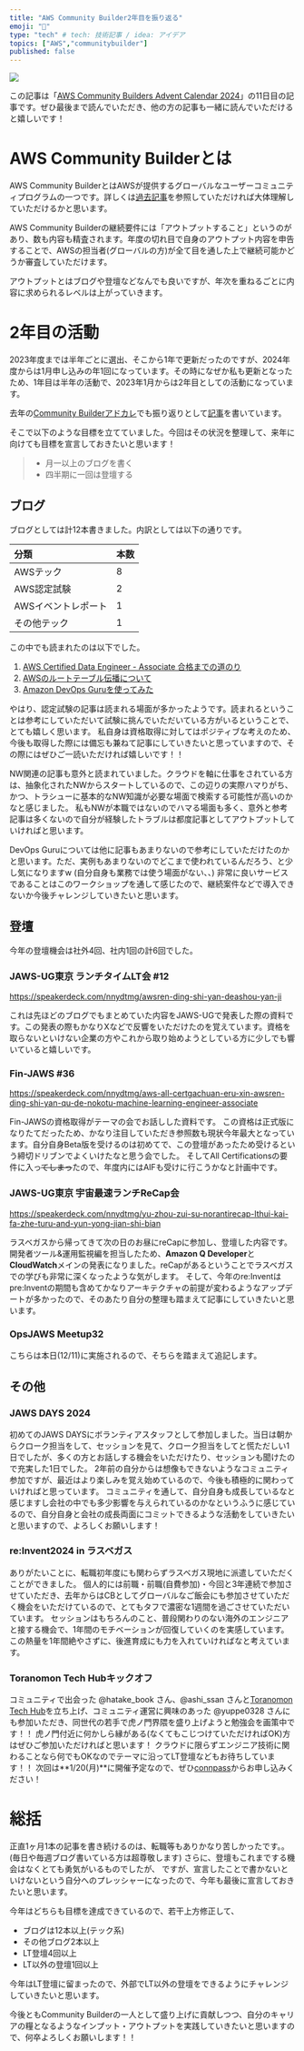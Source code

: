 ```yaml
---
title: "AWS Community Builder2年目を振り返る"
emoji: "📝"
type: "tech" # tech: 技術記事 / idea: アイデア
topics: ["AWS","communitybuilder"]
published: false
---
```


![](https://storage.googleapis.com/zenn-user-upload/a670b85ae710-20230827.png)

この記事は「[AWS Community Builders Advent Calendar 2024](https://qiita.com/advent-calendar/2024/aws-community-builders)」の11日目の記事です。ぜひ最後まで読んでいただき、他の方の記事も一緒に読んでいただけると嬉しいです！


# AWS Community Builderとは
AWS Community BuilderとはAWSが提供するグローバルなユーザーコミュニティプログラムの一つです。詳しくは[過去記事](https://zenn.dev/nnydtmg/articles/aws-community-builder)を参照していただければ大体理解していただけるかと思います。

AWS Community Builderの継続要件には「アウトプットすること」というのがあり、数も内容も精査されます。年度の切れ目で自身のアウトプット内容を申告することで、AWSの担当者(グローバルの方)が全て目を通した上で継続可能かどうか審査していただけます。

アウトプットとはブログや登壇などなんでも良いですが、年次を重ねるごとに内容に求められるレベルは上がっていきます。

# 2年目の活動
2023年度までは半年ごとに選出、そこから1年で更新だったのですが、2024年度からは1月申し込みの年1回になっています。その時になぜか私も更新となったため、1年目は半年の活動で、2023年1月からは2年目としての活動になっています。

去年の[Community Builderアドカレ](https://qiita.com/advent-calendar/2023/aws-community-builders)でも振り返りとして[記事](https://zenn.dev/nnydtmg/articles/aws-community-builder-lookingback-2023)を書いています。

そこで以下のような目標を立てていました。今回はその状況を整理して、来年に向けても目標を宣言しておきたいと思います！

> * 月一以上のブログを書く
> * 四半期に一回は登壇する

## ブログ
ブログとしては計12本書きました。内訳としては以下の通りです。

|分類|本数|
|:--|:--|
|AWSテック|8|
|AWS認定試験|2|
|AWSイベントレポート|1|
|その他テック|1|

この中でも読まれたのは以下でした。
1. [AWS Certified Data Engineer - Associate 合格までの道のり](https://zenn.dev/nnydtmg/articles/aws-certification-dea)
2. [AWSのルートテーブル伝播について](https://zenn.dev/nnydtmg/articles/aws-route-propagation)
3. [Amazon DevOps Guruを使ってみた](https://zenn.dev/nnydtmg/articles/aws-devopsguru-workshop)

やはり、認定試験の記事は読まれる場面が多かったようです。読まれるということは参考にしていただいて試験に挑んでいただいている方がいるということで、とても嬉しく思います。
私自身は資格取得に対してはポジティブな考えのため、今後も取得した際には備忘も兼ねて記事にしていきたいと思っていますので、その際にはぜひご一読いただければ嬉しいです！！

NW関連の記事も意外と読まれていました。クラウドを軸に仕事をされている方は、抽象化されたNWからスタートしているので、この辺りの実際ハマりがち、かつ、トラシューに基本的なNW知識が必要な場面で検索する可能性が高いのかなと感じました。
私もNWが本職ではないのでハマる場面も多く、意外と参考記事は多くないので自分が経験したトラブルは都度記事としてアウトプットしていければと思います。

DevOps Guruについては他に記事もあまりないので参考にしていただけたのかと思います。ただ、実例もあまりないのでどこまで使われているんだろう、と少し気になりますw
(自分自身も業務では使う場面がない、、)
非常に良いサービスであることはこのワークショップを通して感じたので、継続案件などで導入できないか今後チャレンジしていきたいと思います。

## 登壇
今年の登壇機会は社外4回、社内1回の計6回でした。

### JAWS-UG東京 ランチタイムLT会 #12

https://speakerdeck.com/nnydtmg/awsren-ding-shi-yan-deashou-yan-ji

これは先ほどのブログでもまとめていた内容をJAWS-UGで発表した際の資料です。この発表の際もかなりXなどで反響をいただけたのを覚えています。資格を取らないといけない企業の方やこれから取り始めようとしている方に少しでも響いていると嬉しいです。

### Fin-JAWS #36

https://speakerdeck.com/nnydtmg/aws-all-certgachuan-eru-xin-awsren-ding-shi-yan-qu-de-nokotu-machine-learning-engineer-associate

Fin-JAWSの資格取得がテーマの会でお話しした資料です。
この資格は正式版になりたてだったため、かなり注目していただき参照数も現状今年最大となっています。自分自身Beta版を受けるのは初めてで、この登壇があったため受けるという締切ドリブンでよくいけたなと思う会でした。
そしてAll Certificationsの要件に入っ~~てしまっ~~たので、年度内にはAIFも受けに行こうかなと計画中です。

### JAWS-UG東京 宇宙最速ランチReCap会

https://speakerdeck.com/nnydtmg/yu-zhou-zui-su-norantirecap-lthui-kai-fa-zhe-turu-and-yun-yong-jian-shi-bian

ラスベガスから帰ってきて次の日のお昼にreCapに参加し、登壇した内容です。
開発者ツール&運用監視編を担当したため、**Amazon Q Developer**と**CloudWatch**メインの発表になりました。reCapがあるということでラスベガスでの学びも非常に深くなったような気がします。
そして、今年のre:Inventはpre:Inventの期間も含めてかなりアーキテクチャの前提が変わるようなアップデートが多かったので、そのあたり自分の整理も踏まえて記事にしていきたいと思います。

### OpsJAWS Meetup32

こちらは本日(12/11)に実施されるので、そちらを踏まえて追記します。

## その他
### JAWS DAYS 2024

初めてのJAWS DAYSにボランティアスタッフとして参加しました。当日は朝からクローク担当をして、セッションを見て、クローク担当をしてと慌ただしい1日でしたが、多くの方とお話しする機会をいただけたり、セッションも聞けたので充実した1日でした。
2年前の自分からは想像もできないようなコミュニティ参加ですが、最近はより楽しみを覚え始めているので、今後も積極的に関わっていければと思っています。
コミュニティを通して、自分自身も成長しているなと感じますし会社の中でも多少影響を与えられているのかなというふうに感じているので、自分自身と会社の成長両面にコミットできるような活動をしていきたいと思いますので、よろしくお願いします！

### re:Invent2024 in ラスベガス

ありがたいことに、転職初年度にも関わらずラスベガス現地に派遣していただくことができました。
個人的には前職・前職(自費参加)・今回と3年連続で参加させていただき、去年からはCBとしてグローバルなご飯会にも参加させていただく機会をいただけているので、とてもタフで濃密な1週間を過ごさせていただいています。
セッションはもちろんのこと、普段関わりのない海外のエンジニアと接する機会で、1年間のモチベーションが回復していくのを実感しています。この熱量を1年間絶やさずに、後進育成にも力を入れていければなと考えています。

### Toranomon Tech Hubキックオフ

コミュニティで出会った @hatake_book さん、@ashi_ssan さんと[Toranomon Tech Hub](https://toranomon-tech-hub.connpass.com/)を立ち上げ、コミュニティ運営に興味のあった @yuppe0328 さんにも参加いただき、同世代の若手で虎ノ門界隈を盛り上げようと勉強会を画策中です！！
虎ノ門付近に何かしら縁がある(なくてもこじつけていただければOK)方はぜひご参加いただければと思います！
クラウドに限らずエンジニア技術に関わることなら何でもOKなのでテーマに沿ってLT登壇などもお待ちしています！！
次回は**1/20(月)**に開催予定なので、ぜひ[connpass](https://toranomon-tech-hub.connpass.com/event/337629/)からお申し込みください！


# 総括
正直1ヶ月1本の記事を書き続けるのは、転職等もありかなり苦しかったです。。(毎日や毎週ブログ書いている方は超尊敬します)
さらに、登壇もこれまでする機会はなくとても勇気がいるものでしたが、
ですが、宣言したことで書かないといけないという自分へのプレッシャーになったので、今年も最後に宣言しておきたいと思います。

今年はどちらも目標を達成できているので、若干上方修正して、

* ブログは12本以上(テック系)
* その他ブログ2本以上
* LT登壇4回以上
* LT以外の登壇1回以上

今年はLT登壇に留まったので、外部でLT以外の登壇をできるようにチャレンジしていきたいと思います。

今後ともCommunity Builderの一人として盛り上げに貢献しつつ、自分のキャリアの糧となるようなインプット・アウトプットを実践していきたいと思いますので、何卒よろしくお願いします！！
